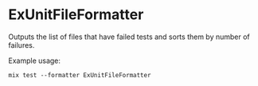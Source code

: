 # ExUnitFileFormatter

Outputs the list of files that have failed tests and sorts them by number of
failures.

Example usage:

    mix test --formatter ExUnitFileFormatter
